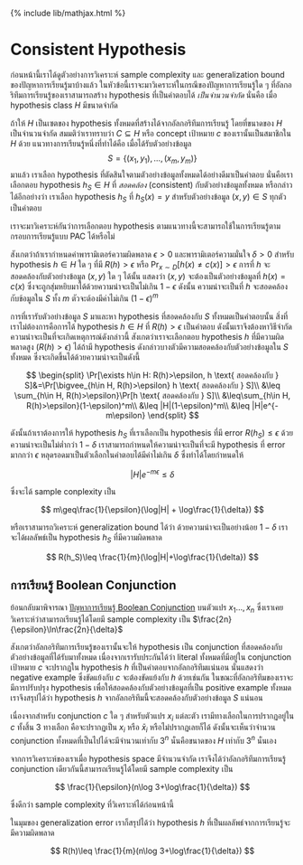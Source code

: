 {% include lib/mathjax.html %}
# Consistent Hypothesis

ก่อนหน้านี้เราได้ดูตัวอย่างการวิเคราะห์ sample complexity และ generalization bound ของปัญหาการเรียนรู้มาบ้างแล้ว ในหัวข้อนี้เราจะมาวิเคราะห์ในกรณีของปัญหาการเรียนรู้ใด ๆ ที่อัลกอริทึมการเรียนรู้ของเราสามารถสร้าง hypothesis ที่เป็นคำตอบได้ _เป็นจำนวนจำกัด_ นั่นคือ เมื่อ hypothesis class $H$ มีขนาดจำกัด


ถ้าให้ $H$ เป็นเซตของ hypothesis ทั้งหมดที่สร้างได้จากอัลกอริทึมการเรียนรู้ โดยที่ขนาดของ $H$ เป็นจำนวนจำกัด สมมติว่าเราทราบว่า $C\subseteq H$ หรือ concept เป้าหมาย $c$ ของเรานั้นเป็นสมาชิกใน $H$ ด้วย แนวทางการเรียนรู้หนึ่งที่ทำได้คือ เมื่อได้รับตัวอย่างข้อมูล $$S=\{(x_1,y_1),\dots,(x_m,y_m)\}$$ มาแล้ว เราเลือก hypothesis
ที่ตัดสินใจตามตัวอย่างข้อมูลทั้งหมดได้อย่างดีมาเป็นคำตอบ นั่นคือเราเลือกตอบ hypothesis $h_S\in H$ ที่ _สอดคล้อง_ (consistent) กับตัวอย่างข้อมูลทั้งหมด หรือกล่าวได้อีกอย่างว่า เราเลือก hypothesis $h_S$ ที่ $h_S(x)=y$ สำหรับตัวอย่างข้อมูล $(x,y)\in S$ ทุกตัวเป็นคำตอบ

เราจะมาวิเคราะห์กันว่าการเลือกตอบ hypothesis ตามแนวทางนี้จะสามารถใช้ในการเรียนรู้ตามกรอบการเรียนรู้แบบ PAC ได้หรือไม่

สังเกตว่าถ้าเรากำหนดค่าพารามิเตอร์ความผิดพลาด $\epsilon>0$ และพารามิเตอร์ความมั่นใจ $\delta>0$
สำหรับ hypothesis $h\in H$ ใด ๆ ที่มี $R(h)>\epsilon$ หรือ $\Pr_{x\sim D}[h(x)\neq c(x)] >\epsilon$
การที่ $h$ จะสอดคล้องกับตัวอย่างข้อมูล $(x,y)$ ใด ๆ ได้นั้น แสดงว่า $(x,y)$ จะต้องเป็นตัวอย่างข้อมูลที่ $h(x)=c(x)$
ซึ่งจะถูกสุ่มหยิบมาได้ด้วยความน่าจะเป็นไม่เกิน $1-\epsilon$ ดังนั้น ความน่าจะเป็นที่ $h$ จะสอดคล้องกับข้อมูลใน $S$ ทั้ง $m$
ตัวจะต้องมีค่าไม่เกิน $(1-\epsilon)^m$

การที่เรารับตัวอย่างข้อมูล $S$ มาและหา hypothesis ที่สอดคล้องกับ $S$ ทั้งหมดเป็นคำตอบนั้น สิ่งที่เราไม่ต้องการคือการได้
hypothesis $h\in H$ ที่ $R(h)>\epsilon$ เป็นคำตอบ ดังนั้นเราจึงต้องหาวิธีจำกัดความน่าจะเป็นที่จะเกิดเหตุการณ์ดังกล่าวนี้
สังเกตว่าเราจะเลือกตอบ hypothesis $h$ ที่มีความผิดพลาดสูง ($R(h)>\epsilon$) ได้ถ้ามี hypothesis ดังกล่าวบางตัวมีความสอดคล้องกับตัวอย่างข้อมูลใน $S$ ทั้งหมด ซึ่งจะเกิดขึ้นได้ด้วยความน่าจะเป็นดังนี้

$$
\begin{split}
\Pr[\exists h\in H: R(h)>\epsilon, h \text{ สอดคล้องกับ } S]&=\Pr[\bigvee_{h\in H, R(h)>\epsilon} h \text{ สอดคล้องกับ } S]\\
&\leq \sum_{h\in H, R(h)>\epsilon}\Pr[h \text{ สอดคล้องกับ } S]\\
&\leq\sum_{h\in H, R(h)>\epsilon}(1-\epsilon)^m\\
&\leq |H|(1-\epsilon)^m\\
&\leq |H|e^{-m\epsilon}
\end{split}
$$

ดังนั้นถ้าเราต้องการให้ hypothesis $h_S$ ที่เราเลือกเป็น hypothesis ที่มี error $R(h_S)\leq\epsilon$ ด้วยความน่าจะเป็นไม่ต่ำกว่า $1-\delta$
เราสามารถกำหนดให้ความน่าจะเป็นที่จะมี hypothesis ที่ error มากกว่า $\epsilon$ หลุดรอดมาเป็นตัวเลือกในคำตอบได้มีค่าไม่เกิน $\delta$ ซึ่งทำได้โดยกำหนดให้

$$
|H|e^{-m\epsilon}\leq\delta
$$

ซึ่งจะได้ sample conplexity เป็น

$$
m\geq\frac{1}{\epsilon}(\log|H| + \log\frac{1}{\delta})
$$

หรือเราสามารถวิเคราะห์ generalization bound ได้ว่า ด้วยความน่าจะเป็นอย่างน้อย $1-\delta$ เราจะได้ผลลัพธ์เป็น hypothesis $h_S$ ที่มีความผิดพลาด

$$
R(h_S)\leq \frac{1}{m}(\log|H|+\log\frac{1}{\delta})
$$

## การเรียนรู้ Boolean Conjunction

ย้อนกลับมาพิจารณา [ปัญหาการเรียนรู้ Boolean Conjunction](https://vacharapat.github.io/Computational-Learning-Theory/docs/pac3) บนตัวแปร $x_1\dots, x_n$ ซึ่งเราเคยวิเคราะห์ว่าสามารถเรียนรู้ได้โดยมี sample complexity
เป็น $\frac{2n}{\epsilon}\ln\frac{2n}{\delta}$

สังเกตว่าอัลกอริทึมการเรียนรู้ของเรานั้นจะให้ hypothesis เป็น conjunction
ที่สอดคล้องกับตัวอย่างข้อมูลที่ได้รับมาทั้งหมด เนื่องจากเรารับประกันได้ว่า literal ทั้งหมดที่มีอยู่ใน conjunction เป้าหมาย $c$
จะปรากฏใน hypothesis $h$ ที่เป็นคำตอบจากอัลกอริทึมแน่นอน นั่นแสดงว่า negative example ซึ่งขัดแย้งกับ $c$
จะต้องขัดแย้งกับ $h$ ด้วยเช่นกัน ในขณะที่อัลกอริทึมของเราจะมีการปรับปรุง hypothesis เพื่อให้สอดคล้องกับตัวอย่างข้อมูลที่เป็น
positive example ทั้งหมด เราจึงสรุปได้ว่า hypothesis $h$ จากอัลกอริทึมนี้จะสอดคล้องกับตัวอย่างข้อมูล $S$ แน่นอน

เนื่องจากสำหรับ conjunction $c$ ใด ๆ สำหรับตัวแปร $x_i$ แต่ละตัว เรามีทางเลือกในการปรากฏอยู่ใน $c$ ทั้งสิ้น 3 ทางเลือก คือจะปรากฏเป็น $x_i$ หรือ $\bar{x}_i$ หรือไม่ปรากฏเลยก็ได้ ดังนั้นจะเห็นว่าจำนวน conjunction ทั้งหมดที่เป็นไปได้จะมีจำนวนเท่ากับ $3^n$ นั่นคือขนาดของ $H$ เท่ากับ $3^n$ นั่นเอง

จากการวิเคราะห์ของเราเมื่อ hypothesis space มีจำนวนจำกัด เราจึงได้ว่าอัลกอริทึมการเรียนรู้ conjunction เดียวกันนี้สามารถเรียนรู้ได้โดยมี sample complexity เป็น

$$
\frac{1}{\epsilon}(n\log 3+\log\frac{1}{\delta})
$$

ซึ่งดีกว่า sample complexity ที่วิเคราะห์ได้ก่อนหน้านี้

ในมุมของ generalization error เราก็สรุปได้ว่า hypothesis $h$ ที่เป็นผลลัพธ์จากการเรียนรู้จะมีความผิดพลาด

$$
R(h)\leq \frac{1}{m}(n\log 3+\log\frac{1}{\delta})
$$

